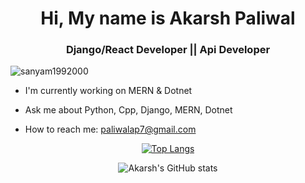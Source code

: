 
<h1 align="center"> Hi, My name is Akarsh Paliwal</h1>
<h3 align="center"> Django/React Developer || Api Developer</h3>
<p align="left"> <img src="https://komarev.com/ghpvc/?username=sanyam1992000" alt="sanyam1992000" /> </p>


-  I'm currently working on MERN & Dotnet

-  Ask me about Python, Cpp, Django, MERN, Dotnet
  
-  How to reach me: paliwalap7@gmail.com

<div align="center">
  
[![Top Langs](https://github-readme-stats.vercel.app/api/top-langs/?username=Akarsh711&layout=compact)](https://github.com/anuraghazra/github-readme-stats)

![Akarsh's GitHub stats](https://github-readme-stats.vercel.app/api?username=Akarsh711&show_icons=true&theme=dark)

</div>


